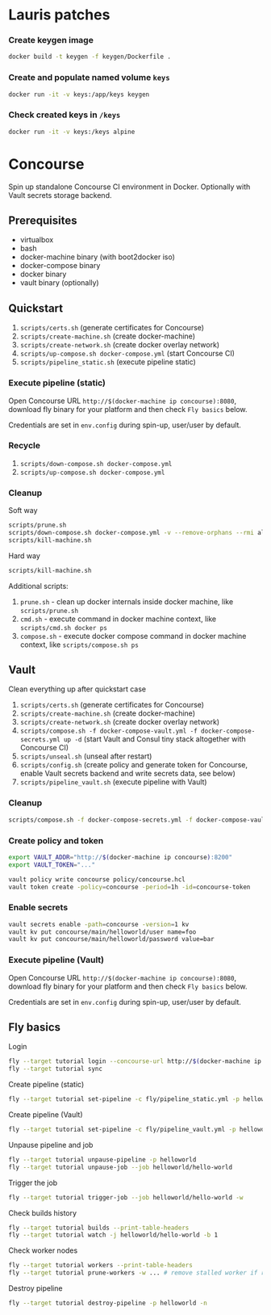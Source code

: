 # Lauris patches

### Create keygen image

```bash
docker build -t keygen -f keygen/Dockerfile .
```

### Create and populate named volume `keys`

```bash
docker run -it -v keys:/app/keys keygen
```

### Check created keys in `/keys`

```bash
docker run -it -v keys:/keys alpine
```

# Concourse

Spin up standalone Concourse CI environment in Docker. Optionally with Vault secrets storage backend.

## Prerequisites

- virtualbox
- bash
- docker-machine binary (with boot2docker iso)
- docker-compose binary
- docker binary
- vault binary (optionally)

## Quickstart

1. `scripts/certs.sh` (generate certificates for Concourse)
1. `scripts/create-machine.sh` (create docker-machine)
1. `scripts/create-network.sh` (create docker overlay network)
1. `scripts/up-compose.sh docker-compose.yml` (start Concourse CI)
1. `scripts/pipeline_static.sh` (execute pipeline static)

### Execute pipeline (static)

Open Concourse URL `http://$(docker-machine ip concourse):8080`, download fly binary for your platform and then check `Fly basics` below.

Credentials are set in `env.config` during spin-up, user/user by default.

### Recycle

1. `scripts/down-compose.sh docker-compose.yml`
1. `scripts/up-compose.sh docker-compose.yml`

### Cleanup

Soft way

```bash
scripts/prune.sh
scripts/down-compose.sh docker-compose.yml -v --remove-orphans --rmi all
scripts/kill-machine.sh
```

Hard way

```bash
scripts/kill-machine.sh
```

Additional scripts:

1. `prune.sh` - clean up docker internals inside docker machine, like `scripts/prune.sh`
1. `cmd.sh` - execute command in docker machine context, like `scripts/cmd.sh docker ps`
1. `compose.sh` - execute docker compose command in docker machine context, like `scripts/compose.sh ps`

## Vault

Clean everything up after quickstart case

1. `scripts/certs.sh` (generate certificates for Concourse)
1. `scripts/create-machine.sh` (create docker-machine)
1. `scripts/create-network.sh` (create docker overlay network)
1. `scripts/compose.sh -f docker-compose-vault.yml -f docker-compose-secrets.yml up -d` (start Vault and Consul tiny stack altogether with Concourse CI)
1. `scripts/unseal.sh` (unseal after restart)
1. `scripts/config.sh` (create policy and generate token for Concourse, enable Vault secrets backend and write secrets data, see below)
1. `scripts/pipeline_vault.sh` (execute pipeline with Vault)

### Cleanup

```bash
scripts/compose.sh -f docker-compose-secrets.yml -f docker-compose-vault.yml down -v --remove-orphans
```

### Create policy and token

```bash
export VAULT_ADDR="http://$(docker-machine ip concourse):8200"
export VAULT_TOKEN="..."

vault policy write concourse policy/concourse.hcl
vault token create -policy=concourse -period=1h -id=concourse-token
```

### Enable secrets

```bash
vault secrets enable -path=concourse -version=1 kv
vault kv put concourse/main/helloworld/user name=foo
vault kv put concourse/main/helloworld/password value=bar
```

### Execute pipeline (Vault)

Open Concourse URL `http://$(docker-machine ip concourse):8080`, download fly binary for your platform and then check `Fly basics` below.

Credentials are set in `env.config` during spin-up, user/user by default.

## Fly basics

Login

```bash
fly --target tutorial login --concourse-url http://$(docker-machine ip concourse):8080 -b
fly --target tutorial sync
```

Create pipeline (static)

```bash
fly --target tutorial set-pipeline -c fly/pipeline_static.yml -p helloworld -n
```

Create pipeline (Vault)

```bash
fly --target tutorial set-pipeline -c fly/pipeline_vault.yml -p helloworld -n
```

Unpause pipeline and job

```bash
fly --target tutorial unpause-pipeline -p helloworld
fly --target tutorial unpause-job --job helloworld/hello-world
```

Trigger the job

```bash
fly --target tutorial trigger-job --job helloworld/hello-world -w
```

Check builds history

```bash
fly --target tutorial builds --print-table-headers
fly --target tutorial watch -j helloworld/hello-world -b 1
```

Check worker nodes

```bash
fly --target tutorial workers --print-table-headers
fly --target tutorial prune-workers -w ... # remove stalled worker if required
```

Destroy pipeline

```bash
fly --target tutorial destroy-pipeline -p helloworld -n
```
